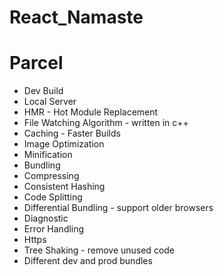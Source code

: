# React_Namaste

# Parcel
 - Dev Build
 - Local Server
 - HMR - Hot Module Replacement
 - File Watching Algorithm - written in c++
 - Caching - Faster Builds
 - Image Optimization
 - Minification
 - Bundling
 - Compressing
 - Consistent Hashing
 - Code Splitting
 - Differential Bundling - support older browsers
 - Diagnostic
 - Error Handling
 - Https
 - Tree Shaking - remove unused code
 - Different dev and prod bundles


